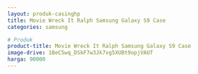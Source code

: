 ```yaml
---
layout: produk-casinghp
title: Movie Wreck It Ralph Samsung Galaxy S9 Case
categories: samsung

# Produk
product-title: Movie Wreck It Ralph Samsung Galaxy S9 Case
image-drive: 1BeC5wq_DSkF7w3Jk7vg5XUBt9opjVAUT
harga: 90000
---
```


